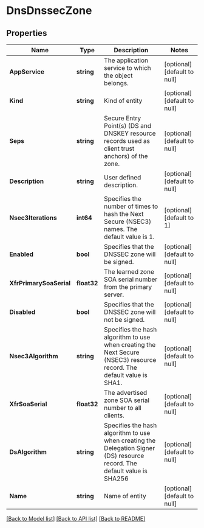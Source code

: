 # DnsDnssecZone

## Properties
Name | Type | Description | Notes
------------ | ------------- | ------------- | -------------
**AppService** | **string** | The application service to which the object belongs. | [optional] [default to null]
**Kind** | **string** | Kind of entity | [optional] [default to null]
**Seps** | **string** | Secure Entry Point(s) (DS and DNSKEY resource records used as client trust anchors) of the zone. | [optional] [default to null]
**Description** | **string** | User defined description. | [optional] [default to null]
**Nsec3Iterations** | **int64** | Specifies the number of times to hash the Next Secure (NSEC3) names. The default value is 1. | [optional] [default to 1]
**Enabled** | **bool** | Specifies that the DNSSEC zone will be signed. | [optional] [default to null]
**XfrPrimarySoaSerial** | **float32** | The learned zone SOA serial number from the primary server. | [optional] [default to null]
**Disabled** | **bool** | Specifies that the DNSSEC zone will not be signed. | [optional] [default to null]
**Nsec3Algorithm** | **string** | Specifies the hash algorithm to use when creating the Next Secure (NSEC3) resource record. The default value is SHA1. | [optional] [default to null]
**XfrSoaSerial** | **float32** | The advertised zone SOA serial number to all clients. | [optional] [default to null]
**DsAlgorithm** | **string** | Specifies the hash algorithm to use when creating the Delegation Signer (DS) resource record. The default value is SHA256 | [optional] [default to null]
**Name** | **string** | Name of entity | [optional] [default to null]

[[Back to Model list]](../README.md#documentation-for-models) [[Back to API list]](../README.md#documentation-for-api-endpoints) [[Back to README]](../README.md)


